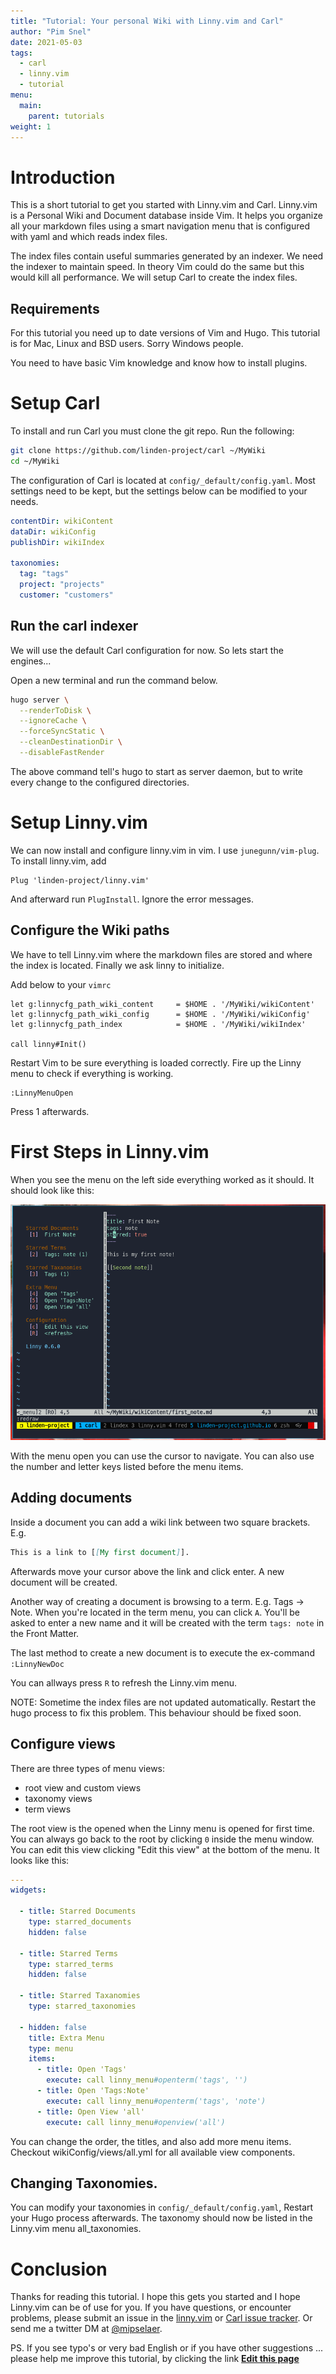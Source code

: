 ```yaml
---
title: "Tutorial: Your personal Wiki with Linny.vim and Carl"
author: "Pim Snel"
date: 2021-05-03
tags:
  - carl
  - linny.vim
  - tutorial
menu:
  main:
    parent: tutorials
weight: 1
---
```


# Introduction

This is a short tutorial to get you started with Linny.vim and Carl. Linny.vim
is a Personal Wiki and Document database inside Vim. It helps you organize all
your markdown files using a smart navigation menu that is configured with
yaml and which reads index files.

The index files contain useful summaries generated by an indexer. We
need the indexer to maintain speed. In theory Vim could do the same but this
would kill all performance. We will setup Carl to create the index files.

## Requirements

For this tutorial you need up to date versions of Vim and Hugo. This tutorial
is for Mac, Linux and BSD users. Sorry Windows people.

You need to have basic Vim knowledge and know how to install plugins.

# Setup Carl

To install and run Carl you must clone the git repo. Run the following:

```bash
git clone https://github.com/linden-project/carl ~/MyWiki
cd ~/MyWiki
```

The configuration of Carl is located at `config/_default/config.yaml`. Most
settings need to be kept, but the settings below can be modified to your needs.

```yaml
contentDir: wikiContent
dataDir: wikiConfig
publishDir: wikiIndex

taxonomies:
  tag: "tags"
  project: "projects"
  customer: "customers"
```

## Run the carl indexer

We will use the default Carl configuration for now. So lets start the engines...

Open a new terminal and run the command below.

```bash
hugo server \
  --renderToDisk \
  --ignoreCache \
  --forceSyncStatic \
  --cleanDestinationDir \
  --disableFastRender
```

The above command tell's hugo to start as server daemon, but to write every
change to the configured directories.

# Setup Linny.vim

We can now install and configure linny.vim in vim. I use `junegunn/vim-plug`. To install linny.vim, add

```vim
Plug 'linden-project/linny.vim'
```

And afterward run `PlugInstall`. Ignore the error messages.

## Configure the Wiki paths

We have to tell Linny.vim where the markdown files are stored and where the
index is located. Finally we ask linny to initialize.

Add below to your `vimrc`

```vim
let g:linnycfg_path_wiki_content     = $HOME . '/MyWiki/wikiContent'
let g:linnycfg_path_wiki_config      = $HOME . '/MyWiki/wikiConfig'
let g:linnycfg_path_index            = $HOME . '/MyWiki/wikiIndex'

call linny#Init()
```

Restart Vim to be sure everything is loaded correctly. Fire up the Linny menu to check if everything is working.

```
:LinnyMenuOpen
```

Press 1 afterwards.

# First Steps in Linny.vim

When you see the menu on the left side everything worked as it should. It should look like this:

![](/linny-firstview.png)

With the menu open you can use the cursor to navigate. You can also use the
number and letter keys listed before the menu items.

## Adding documents

Inside a document you can add a wiki link between two square brackets. E.g.

```markdown
This is a link to [[My first document]].
```


Afterwards move your cursor above the link and click enter. A new document will
be created.

Another way of creating a document is browsing to a term. E.g. Tags -> Note.
When you're located in the term menu, you can click ````A````. You'll be asked
to enter a new name and it will be created with the term ````tags: note```` in
the Front Matter.

The last method to create a new document is to execute the ex-command ````:LinnyNewDoc````

You can allways press ````R```` to refresh the Linny.vim menu.

NOTE: Sometime the index files are not updated automatically. Restart the hugo
process to fix this problem. This behaviour should be fixed soon.

## Configure views

There are three types of menu views:

- root view and custom views
- taxonomy views
- term views

The root view is the opened when the Linny menu is opened for first time. You
can always go back to the root by clicking ````0```` inside the menu window.
You can edit this view clicking "Edit this view" at the bottom of the menu. It
looks like this:

```yaml
---
widgets:

  - title: Starred Documents
    type: starred_documents
    hidden: false

  - title: Starred Terms
    type: starred_terms
    hidden: false

  - title: Starred Taxanomies
    type: starred_taxonomies

  - hidden: false
    title: Extra Menu
    type: menu
    items:
      - title: Open 'Tags'
        execute: call linny_menu#openterm('tags', '')
      - title: Open 'Tags:Note'
        execute: call linny_menu#openterm('tags', 'note')
      - title: Open View 'all'
        execute: call linny_menu#openview('all')
```

You can change the order, the titles, and also add more menu items. Checkout
wikiConfig/views/all.yml for all available view components.

## Changing Taxonomies.

You can modify your taxonomies in `config/_default/config.yaml`, Restart your
Hugo process afterwards. The taxonomy should now be listed in the Linny.vim
menu all_taxonomies.

# Conclusion

Thanks for reading this tutorial. I hope this gets you started and I hope
Linny.vim can be of use for you. If you have questions, or encounter problems,
please submit an issue in the
[linny.vim](https://github.com/linden-project/linny.vim/issues) or [Carl issue
tracker](https://github.com/linden-project/carl/issues). Or send me a twitter
DM at [@mipselaer](https://twitter.com/mipselaer).

PS. If you see typo's or very bad English or if you have other suggestions ...
please help me improve this tutorial, by clicking the link **[Edit this
page](https://github.com/linden-project/linden-project.github.io/edit/main/content/posts/tutorial-linny-and-carl.md)**


